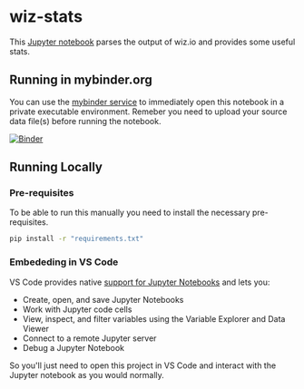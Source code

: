 # wiz-stats

This [Jupyter notebook](https://jupyter.org/) parses the output of wiz.io and provides some useful stats.

## Running in mybinder.org

You can use the [mybinder service](https://mybinder.org) to immediately open this notebook in a private executable environment. Remeber you need to upload your source data file(s) before running the notebook.

[![Binder](https://mybinder.org/badge_logo.svg)](https://mybinder.org/v2/gh/palo-manel/wiz-stats/main?labpath=wiz.ipynb)

## Running Locally

### Pre-requisites

To be able to run this manually you need to install the necessary pre-requisites.

```bash
pip install -r "requirements.txt"
```

### Embededing in VS Code

VS Code provides native [support for Jupyter Notebooks](https://code.visualstudio.com/docs/datascience/jupyter-notebooks) and lets you:

* Create, open, and save Jupyter Notebooks
* Work with Jupyter code cells
* View, inspect, and filter variables using the Variable Explorer and Data Viewer
* Connect to a remote Jupyter server
* Debug a Jupyter Notebook

So you'll just need to open this project in VS Code and interact with the Jupyter notebook as you would normally.
